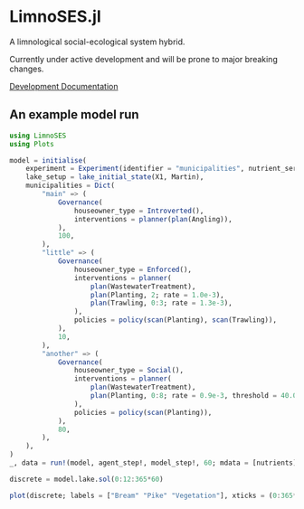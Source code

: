 # LimnoSES.jl
A limnological social-ecological system hybrid.

Currently under active development and will be prone to major breaking changes.

[Development Documentation](https://libbum.github.io/LimnoSES.jl/dev/)

## An example model run

```julia
using LimnoSES
using Plots

model = initialise(
    experiment = Experiment(identifier = "municipalities", nutrient_series = Dynamic()),
    lake_setup = lake_initial_state(X1, Martin),
    municipalities = Dict(
        "main" => (
            Governance(
                houseowner_type = Introverted(),
                interventions = planner(plan(Angling)),
            ),
            100,
        ),
        "little" => (
            Governance(
                houseowner_type = Enforced(),
                interventions = planner(
                    plan(WastewaterTreatment),
                    plan(Planting, 2; rate = 1.0e-3),
                    plan(Trawling, 0:3; rate = 1.3e-3),
                ),
                policies = policy(scan(Planting), scan(Trawling)),
            ),
            10,
        ),
        "another" => (
            Governance(
                houseowner_type = Social(),
                interventions = planner(
                    plan(WastewaterTreatment),
                    plan(Planting, 0:8; rate = 0.9e-3, threshold = 40.0),
                ),
                policies = policy(scan(Planting)),
            ),
            80,
        ),
    ),
)
_, data = run!(model, agent_step!, model_step!, 60; mdata = [nutrients])

discrete = model.lake.sol(0:12:365*60)

plot(discrete; labels = ["Bream" "Pike" "Vegetation"], xticks = (0:365*5:365*60, 0:5:60))
```
